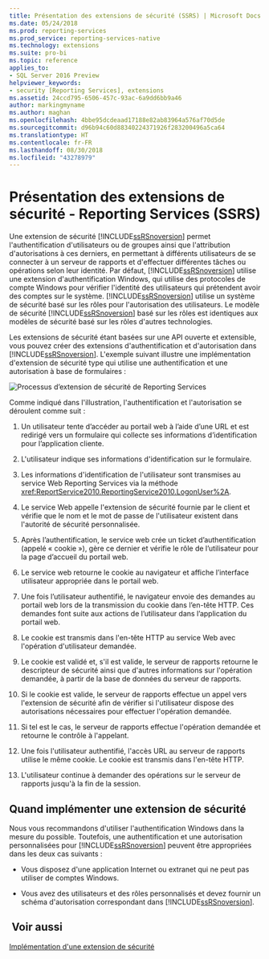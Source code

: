 ```yaml
---
title: Présentation des extensions de sécurité (SSRS) | Microsoft Docs
ms.date: 05/24/2018
ms.prod: reporting-services
ms.prod_service: reporting-services-native
ms.technology: extensions
ms.suite: pro-bi
ms.topic: reference
applies_to:
- SQL Server 2016 Preview
helpviewer_keywords:
- security [Reporting Services], extensions
ms.assetid: 24ccd795-6506-457c-93ac-6a9dd6bb9a46
author: markingmyname
ms.author: maghan
ms.openlocfilehash: 4bbe95dcdeaad17188e82ab83964a576af70d5de
ms.sourcegitcommit: d96b94c60d88340224371926f283200496a5ca64
ms.translationtype: HT
ms.contentlocale: fr-FR
ms.lasthandoff: 08/30/2018
ms.locfileid: "43278979"
---
```

# <a name="security-extensions-overview---reporting-services-ssrs"></a>Présentation des extensions de sécurité - Reporting Services (SSRS)
  Une extension de sécurité [!INCLUDE[ssRSnoversion](../../../includes/ssrsnoversion-md.md)] permet l'authentification d'utilisateurs ou de groupes ainsi que l'attribution d'autorisations à ces derniers, en permettant à différents utilisateurs de se connecter à un serveur de rapports et d'effectuer différentes tâches ou opérations selon leur identité. Par défaut, [!INCLUDE[ssRSnoversion](../../../includes/ssrsnoversion-md.md)] utilise une extension d'authentification Windows, qui utilise des protocoles de compte Windows pour vérifier l'identité des utilisateurs qui prétendent avoir des comptes sur le système. [!INCLUDE[ssRSnoversion](../../../includes/ssrsnoversion-md.md)] utilise un système de sécurité basé sur les rôles pour l'autorisation des utilisateurs. Le modèle de sécurité [!INCLUDE[ssRSnoversion](../../../includes/ssrsnoversion-md.md)] basé sur les rôles est identiques aux modèles de sécurité basé sur les rôles d'autres technologies.  
  
 Les extensions de sécurité étant basées sur une API ouverte et extensible, vous pouvez créer des extensions d'authentification et d'autorisation dans [!INCLUDE[ssRSnoversion](../../../includes/ssrsnoversion-md.md)]. L'exemple suivant illustre une implémentation d'extension de sécurité type qui utilise une authentification et une autorisation à base de formulaires :  
  
 ![Processus d’extension de sécurité de Reporting Services](../../../reporting-services/extensions/security-extension/media/rosettasecurityextensionflow.gif "Processus d’extension de sécurité de Reporting Services")  
  
 Comme indiqué dans l'illustration, l'authentification et l'autorisation se déroulent comme suit :  
  
1.  Un utilisateur tente d’accéder au portail web à l’aide d’une URL et est redirigé vers un formulaire qui collecte ses informations d’identification pour l’application cliente.  
  
2.  L'utilisateur indique ses informations d'identification sur le formulaire.  
  
3.  Les informations d'identification de l'utilisateur sont transmises au service Web Reporting Services via la méthode <xref:ReportService2010.ReportingService2010.LogonUser%2A>.  
  
4.  Le service Web appelle l'extension de sécurité fournie par le client et vérifie que le nom et le mot de passe de l'utilisateur existent dans l'autorité de sécurité personnalisée.  
  
5.  Après l’authentification, le service web crée un ticket d’authentification (appelé « cookie »), gère ce dernier et vérifie le rôle de l’utilisateur pour la page d’accueil du portail web.  
  
6.  Le service web retourne le cookie au navigateur et affiche l’interface utilisateur appropriée dans le portail web.  
  
7.  Une fois l’utilisateur authentifié, le navigateur envoie des demandes au portail web lors de la transmission du cookie dans l’en-tête HTTP. Ces demandes font suite aux actions de l’utilisateur dans l’application du portail web.  
  
8.  Le cookie est transmis dans l'en-tête HTTP au service Web avec l'opération d'utilisateur demandée.  
  
9. Le cookie est validé et, s'il est valide, le serveur de rapports retourne le descripteur de sécurité ainsi que d'autres informations sur l'opération demandée, à partir de la base de données du serveur de rapports.  
  
10. Si le cookie est valide, le serveur de rapports effectue un appel vers l'extension de sécurité afin de vérifier si l'utilisateur dispose des autorisations nécessaires pour effectuer l'opération demandée.  
  
11. Si tel est le cas, le serveur de rapports effectue l'opération demandée et retourne le contrôle à l'appelant.  
  
12. Une fois l'utilisateur authentifié, l'accès URL au serveur de rapports utilise le même cookie. Le cookie est transmis dans l'en-tête HTTP.  
  
13. L'utilisateur continue à demander des opérations sur le serveur de rapports jusqu'à la fin de la session.  
  
## <a name="when-to-implement-a-security-extension"></a>Quand implémenter une extension de sécurité  
 Nous vous recommandons d'utiliser l'authentification Windows dans la mesure du possible. Toutefois, une authentification et une autorisation personnalisées pour [!INCLUDE[ssRSnoversion](../../../includes/ssrsnoversion-md.md)] peuvent être appropriées dans les deux cas suivants :  
  
-   Vous disposez d'une application Internet ou extranet qui ne peut pas utiliser de comptes Windows.  
  
-   Vous avez des utilisateurs et des rôles personnalisés et devez fournir un schéma d'autorisation correspondant dans [!INCLUDE[ssRSnoversion](../../../includes/ssrsnoversion-md.md)].  
  
## <a name="see-also"></a> Voir aussi  
 [Implémentation d'une extension de sécurité](../../../reporting-services/extensions/security-extension/implementing-a-security-extension.md)   
  
  
